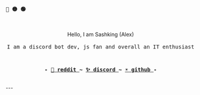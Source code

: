 
 
 <p align="left"><b><samp>🔴 🟡 🟢</samp></b></p>
 <br>

 <p align="center">
      Hello, I am Sashking (Alex)<br>
      <br>
      <samp>I am a discord bot dev, js fan and overall an IT enthusiast<br></samp>
  </p>

<br>

<p align="center"><b><samp> - 
 <a href="https://www.reddit.com/user/Altruistic_Trifle735">🌙 reddit </a>
 ~
 <a href="https://discord.com/users/512670031247573005"> ✨ discord </a>
 ~
 <a href="https://github.com/sashking"> ☀️ github </a> 
 - </samp></b></p>

<br>
---
